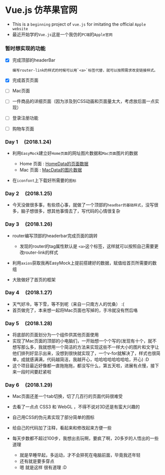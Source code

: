 #  Vue.js 仿苹果官网 

-  This is a `beginning` project of `vue.js` for imitating the official `Apple website`
-  最近开始学的`Vue.js`这是一个我仿的`PC端`的`Apple官网`

### 暂时想实现的功能

- [X] 完成顶部的headerBar

      编写router-link的样式的时候可以用`<a>`标签代替，就可以按照需求改变链接样式。

- [X] 完成首页页面

- [ ] Mac页面

- [ ] 一件商品的详细页面（因为涉及到CSS动画和页面量太大，考虑放后面一点实现）

- [ ] 登录注册功能

- [ ] 购物车页面

### Day 1&nbsp;&nbsp;&nbsp;&nbsp;&nbsp;(2018.1.24)

-  利用`EasyMock`建立好`Home页面`的网址图片数据和`Mac页面`图片的数据

    -  Home 页面 : 
        [HomeData的页面数据](https://www.easy-mock.com/mock/5a67ef8cbdf9f5437bb4979a/Data/homedata/)
    -  Mac 页面 : 
    [MacData的图片数据](https://www.easy-mock.com/mock/5a67ef8cbdf9f5437bb4979a/Data/macData)

-  在`iconfont`上下载好所需要的`图标`

### Day 2&nbsp;&nbsp;&nbsp;&nbsp;&nbsp;(2018.1.25)

-  今天没做很多事，有些烦心事，就做了一个顶部的`headbar的基础样式`，没写很多，脑子想很多，想其他事情去了，写代码的心情很复杂

### Day 3&nbsp;&nbsp;&nbsp;&nbsp;&nbsp;(2018.1.26)

-  router编写顶部的headerbar完成页面的跳转
    -  发现的router的tag属性默认是 `<a>`这个标签，这样就可以按照自己需要更改router-link的样式

-  利用`axios`获取我再EasyMock上提前搭建好的数据，赋值给首页所需要的数组
-  大致做好了首页的框架

### Day 4&nbsp;&nbsp;&nbsp;&nbsp;&nbsp;(2018.1.27)

-  天气好冷，等下雪，等不到呢（来自一只南方人的忧桑） :( 
-  首页做完了，本来想一起将Mac页面也写掉的，手冷就没有然后咯

### Day 5&nbsp;&nbsp;&nbsp;&nbsp;&nbsp;(2018.1.28)

-  将底部的页面划分为一个组件供其他页面使用
-  实现了Mac页面的顶部的小电脑们，一开始想一个个写的(发现有十个，就不想写那么多，我就想用一个简洁的方法来实现这些不一样大小的图片和文字让他们排列好显示出来，没想到很快就实现了，一个v-for就解决了，样式也很简单，成就感满满，代码越简洁，我越开心，哈哈哈哈哈哈哈哈，开心)  :D
-  这个项目最近好像都一直拖拖拖，都没写什么，第五天啦，进展有点慢，接下来一段时间要赶紧啦

### Day 6&nbsp;&nbsp;&nbsp;&nbsp;&nbsp;(2018.1.29)

-  Mac页面还差一个tab切换，切了几百行的页面代码很难受
-  去看了一点点 CSS3 和 WebGL ，不得不说对3D还是有蛮大兴趣的
-  自己用CSS的伪元素实现了部分简单的图标
-  给自己的代码加了注释，看起来和修改起来方便一些
-  每天步数都不超过100步，我想出去玩啊，要疯了啊，20多岁的人悟出的一些道理
      
    -  就是早睡早起，多运动，才不会猝死在电脑前面，毕竟我还年轻
    -  还有就是要多穿点
    -  嗯 就是这样 很有道理 :D

   
